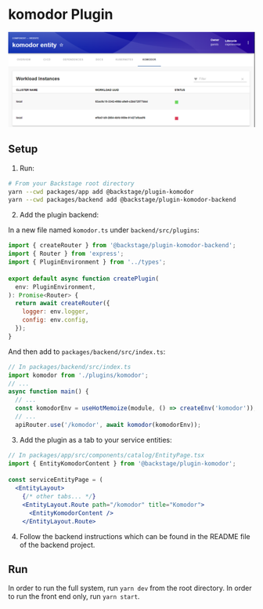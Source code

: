 # komodor Plugin

<img src="./plugins/komodor/src/assets/screenshot_normal.png">

## Setup

1. Run:

```bash
# From your Backstage root directory
yarn --cwd packages/app add @backstage/plugin-komodor
yarn --cwd packages/backend add @backstage/plugin-komodor-backend
```

2. Add the plugin backend:

In a new file named `komodor.ts` under `backend/src/plugins`:

```js
import { createRouter } from '@backstage/plugin-komodor-backend';
import { Router } from 'express';
import { PluginEnvironment } from '../types';

export default async function createPlugin(
  env: PluginEnvironment,
): Promise<Router> {
  return await createRouter({
    logger: env.logger,
    config: env.config,
  });
}
```

And then add to `packages/backend/src/index.ts`:

```js
// In packages/backend/src/index.ts
import komodor from './plugins/komodor';
// ...
async function main() {
  // ...
  const komodorEnv = useHotMemoize(module, () => createEnv('komodor'));
  // ...
  apiRouter.use('/komodor', await komodor(komodorEnv));
```

3. Add the plugin as a tab to your service entities:

```jsx
// In packages/app/src/components/catalog/EntityPage.tsx
import { EntityKomodorContent } from '@backstage/plugin-komodor';

const serviceEntityPage = (
  <EntityLayout>
    {/* other tabs... */}
    <EntityLayout.Route path="/komodor" title="Komodor">
      <EntityKomodorContent />
    </EntityLayout.Route>
```

4. Follow the backend instructions which can be found in the README file of the backend project.

## Run

In order to run the full system, run `yarn dev` from the root directory.
In order to run the front end only, run `yarn start`.
